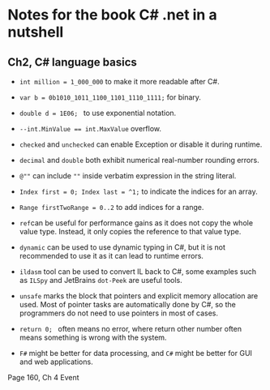 # Notes for the book C# .net in a nutshell

## Ch2, C# language basics
- `int million = 1_000_000` to make it more readable after C#.
- `var b = 0b1010_1011_1100_1101_1110_1111;` for binary.
- `double d = 1E06; ` to use exponential notation.
- `--int.MinValue == int.MaxValue` overflow.
- `checked` and `unchecked` can enable Exception or disable it during runtime.
- `decimal` and `double` both exhibit numerical real-number rounding errors.
- `@""` can include `""` inside verbatim expression in the string literal.
- `Index first = 0; Index last = ^1;` to indicate the indices for an array.
- `Range firstTwoRange = 0..2` to add indices for a range.
- `ref`can be useful for performance gains as it does not copy the whole value type. Instead, it only copies the reference to that value type.

- `dynamic` can be used to use dynamic typing in C#, but it is not recommended to use it as it can lead to runtime errors.
- `ildasm` tool can be used to convert IL back to C#, some examples such as `ILSpy` and JetBrains `dot-Peek` are useful tools.
- `unsafe` marks the block that pointers and explicit memory allocation are used. Most of pointer tasks are automatically done by C#, so the programmers do not need to use pointers in most of cases.
- `return 0; ` often means no error, where return other number often means something is wrong with the system.
- `F#` might be better for data processing, and `C#` might be better for GUI and web applications.


Page 160, Ch 4 Event
